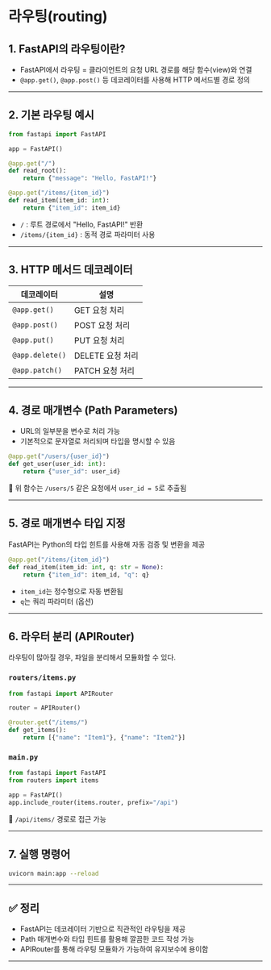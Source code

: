 <!-- 라우팅 기본 및 경로 매개변수 -->
# 라우팅(routing)

## 1. FastAPI의 라우팅이란?

 - FastAPI에서 라우팅 = 클라이언트의 요청 URL 경로를 해당 함수(view)와 연결  
 - `@app.get()`, `@app.post()` 등 데코레이터를 사용해 HTTP 메서드별 경로  정의

---

## 2. 기본 라우팅 예시

```python
from fastapi import FastAPI

app = FastAPI()

@app.get("/")
def read_root():
    return {"message": "Hello, FastAPI!"}

@app.get("/items/{item_id}")
def read_item(item_id: int):
    return {"item_id": item_id}
```

- `/` : 루트 경로에서 "Hello, FastAPI!" 반환  
- `/items/{item_id}` : 동적 경로 파라미터 사용

---

## 3. HTTP 메서드 데코레이터

| 데코레이터       | 설명              |
|------------------|-------------------|
| `@app.get()`     | GET 요청 처리     |
| `@app.post()`    | POST 요청 처리    |
| `@app.put()`     | PUT 요청 처리     |
| `@app.delete()`  | DELETE 요청 처리  |
| `@app.patch()`   | PATCH 요청 처리   |

---

## 4. 경로 매개변수 (Path Parameters)

 - URL의 일부분을 변수로 처리 가능  
 - 기본적으로 문자열로 처리되며 타입을 명시할 수 있음

```python
@app.get("/users/{user_id}")
def get_user(user_id: int):
    return {"user_id": user_id}
```

📌 위 함수는 `/users/5` 같은 요청에서 `user_id = 5`로 추출됨

---

## 5. 경로 매개변수 타입 지정

FastAPI는 Python의 타입 힌트를 사용해 자동 검증 및 변환을 제공

```python
@app.get("/items/{item_id}")
def read_item(item_id: int, q: str = None):
    return {"item_id": item_id, "q": q}
```

- `item_id`는 정수형으로 자동 변환됨  
- `q`는 쿼리 파라미터 (옵션)

---

## 6. 라우터 분리 (APIRouter)

라우팅이 많아질 경우, 파일을 분리해서 모듈화할 수 있다.

### `routers/items.py`

```python
from fastapi import APIRouter

router = APIRouter()

@router.get("/items/")
def get_items():
    return [{"name": "Item1"}, {"name": "Item2"}]
```

### `main.py`

```python
from fastapi import FastAPI
from routers import items

app = FastAPI()
app.include_router(items.router, prefix="/api")
```

📌 `/api/items/` 경로로 접근 가능

---

## 7. 실행 명령어

```bash
uvicorn main:app --reload
```

---

## ✅ 정리

- FastAPI는 데코레이터 기반으로 직관적인 라우팅을 제공  
- Path 매개변수와 타입 힌트를 활용해 깔끔한 코드 작성 가능  
- APIRouter를 통해 라우팅 모듈화가 가능하여 유지보수에 용이함

---